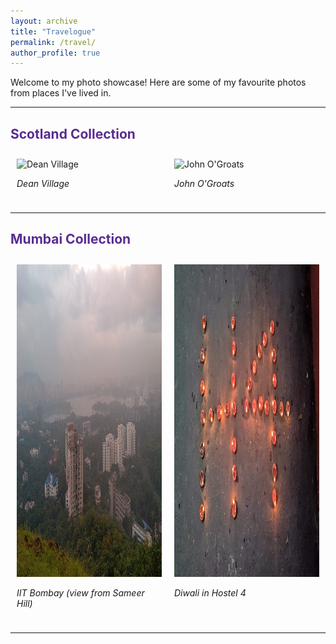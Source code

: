 ```yaml
---
layout: archive
title: "Travelogue"
permalink: /travel/
author_profile: true
---
```


Welcome to my photo showcase! Here are some of my favourite photos from places I've lived in.

---

## <span style="color: #5a2c91;">Scotland Collection</span>
<div style="display: flex; flex-wrap: wrap;">
  <div style="flex: 1; margin: 10px;">
    <img src="/images/scot1.png" alt="Dean Village" style="height: 500px; width: 500px;">
    <p><em>Dean Village</em></p>
  </div>
  <div style="flex: 1; margin: 10px;">
    <img src="/images/scot2.png" alt="John O'Groats" style="height: 500px; width: 500px;">
    <p><em>John O'Groats</em></p>
  </div>
</div>

---

## <span style="color: #5a2c91;">Mumbai Collection</span>
<div style="display: flex; flex-wrap: wrap;">
  <div style="flex: 1; margin: 10px;">
    <img src="/images/mum1.jpeg" alt="IIT Bombay from Sameer Hill" style="height: 500px; width: 500px;">
    <p><em>IIT Bombay (view from Sameer Hill)</em></p>
  </div>
  <div style="flex: 1; margin: 10px;">
    <img src="/images/mum2.jpg" alt="Hostel 4 Diwali" style="height: 500px; width: 500px;">
    <p><em>Diwali in Hostel 4</em></p>
  </div>
</div>

---
